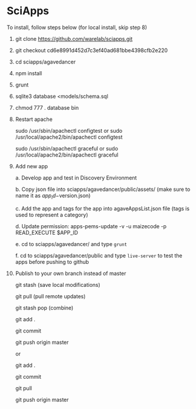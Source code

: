 # SciApps

To install, follow steps below (for local install, skip step 8)

  1. git clone https://github.com/warelab/sciapps.git

  2. git checkout cd6e8991d452d7c3ef40ad681bbe4398cfb2e220
  
  3. cd sciapps/agavedancer

  4. npm install

  5. grunt

  6. sqlite3 database <models/schema.sql

  7. chmod 777 . database bin

  8. Restart apache
    
      sudo /usr/sbin/apachectl configtest or sudo /usr/local/apache2/bin/apachectl configtest    
     
      sudo /usr/sbin/apachectl graceful or sudo /usr/local/apache2/bin/apachectl graceful
      
  9. Add new app
  
      a. Develop app and test in Discovery Environment
      
      b. Copy json file into sciapps/agavedancer/public/assets/ (make sure to name it as $app_id-$version.json)
      
      c. Add the app and tags for the app into agaveAppsList.json file (tags is used to represent a category)
  
      d. Update permission: apps-pems-update -v -u maizecode -p READ_EXECUTE $APP_ID
      
      e. cd to sciapps/agavedancer/ and type `grunt` 
  
      f. cd to sciapps/agavedancer/public and type `live-server` to test the apps before pushing to github
      
  10. Publish to your own branch instead of master
  
      git stash (save local modifications)
      
      git pull (pull remote updates)
      
      git stash pop (combine)
  
      git add .
      
      git commit
      
      git push origin master
      
      or
      
      git add .
      
      git commit
      
      git pull
      
      git push origin master
      
